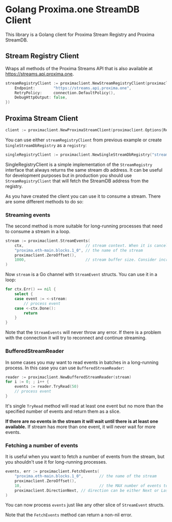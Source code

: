 # Golang Proxima.one StreamDB Client

This library is a Golang client for Proxima Stream Registry and Proxima StreamDB.

## Stream Registry Client
Wraps all methods of the Proxima Streams API that is also available at https://streams.api.proxima.one.

```go
streamRegistryClient := proximaclient.NewStreamRegistryClient(proximaclient.StreamRegistryClientOptions{
    Endpoint:        "https://streams.api.proxima.one",
    RetryPolicy:     connection.DefaultPolicy(),
    DebugHttpOutput: false,
})
```

## Proxima Stream Client

```go
client := proximaclient.NewProximaStreamClient(proximaclient.Options{Registry: registry})
```
You can use either `streamRegistryClient` from previous example or create `SingleStreamDbRegistry` as a `registry`:
```go
singleRegistryClient := proximaclient.NewSingleStreamDbRegistry("streams.buh.apps.proxima.one:443")
```
SingleRegistryClient is a simple implementation of the `StreamRegistry` interface that always returns the same stream db address.
It can be useful for development purposes but in production you should use `StreamRegistryClient` that will fetch the StreamDB address from the registry.

As you have created the client you can use it to consume a stream. There are some different methods to do so:

### Streaming events
The second method is more suitable for long-running processes that need to consume a stream in a loop.
```go
stream := proximaclient.StreamEvents(
    ctx,                           // stream context. When it is cancelled the stream will be closed
    "proxima.eth-main.blocks.1_0", // the name of the stream
    proximaclient.ZeroOffset(),
    1000,                          // stream buffer size. Consider increasing it if you have unstable network connection
)
```
Now `stream` is a Go channel with `StreamEvent` structs. You can use it in a loop:
```go
for ctx.Err() == nil {
    select {
    case event := <-stream:
        // process event
    case <-ctx.Done():
        return
    }
}
```
Note that the `StreamEvents` will never throw any error. If there is a problem with the connection it will try to reconnect and continue streaming.

### BufferedStreamReader
In some cases you may want to read events in batches in a long-running process. In this case you can use `BufferedStreamReader`:
```go
reader := proximaclient.NewBufferedStreamReader(stream)
for i := 0; ; i++ {
    events := reader.TryRead(50)
    // process event
}
```
It's single `TryRead` method will read at least one event but no more than the specified number of events and return them as a slice.

<b>If there are no events in the stream it will wait until there is at least one available.</b> If stream has more than one event, it will never wait for more events.

### Fetching a number of events
It is useful when you want to fetch a number of events from the stream, but you shouldn't use it for long-running processes.
```go
events, err := proximaclient.FetchEvents(
    "proxima.eth-main.blocks.1_0",       // the name of the stream
    proximaclient.ZeroOffset(),
    10,                                  // the MAX number of events to fetch
    proximaclient.DirectionNext, // direction can be either Next or Last which means forward or backward
)
```
You can now process `events` just like any other slice of `StreamEvent` structs.

Note that the `FetchEvents` method can return a non-nil error.

